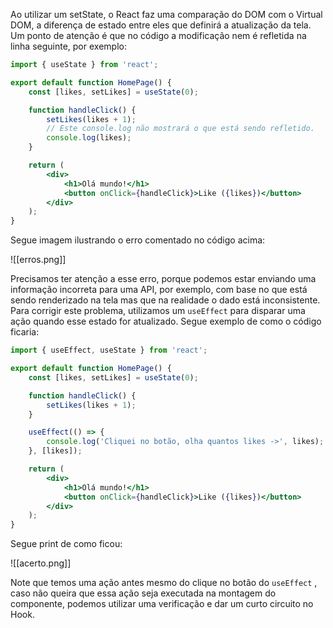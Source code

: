 Ao utilizar um setState, o React faz uma comparação do DOM com o Virtual DOM, a diferença de estado entre eles que definirá a atualização da tela. Um ponto de atenção é que no código a modificação nem é refletida na linha seguinte, por exemplo:

```jsx
import { useState } from 'react';

export default function HomePage() {
	const [likes, setLikes] = useState(0);

	function handleClick() {
		setLikes(likes + 1);
		// Este console.log não mostrará o que está sendo refletido.
		console.log(likes);
	}

	return (
	    <div>
			<h1>Olá mundo!</h1>
			<button onClick={handleClick}>Like ({likes})</button>
	    </div>
	);
}
```

Segue imagem ilustrando o erro comentado no código acima:

![[erros.png]]

Precisamos ter atenção a esse erro, porque podemos estar enviando uma informação incorreta para uma API, por exemplo, com base no que está sendo renderizado na tela mas que na realidade o dado está inconsistente. Para corrigir este problema, utilizamos um `useEffect` para disparar uma ação quando esse estado for atualizado. Segue exemplo de como o código ficaria:

```jsx
import { useEffect, useState } from 'react';

export default function HomePage() {
	const [likes, setLikes] = useState(0);

	function handleClick() {
		setLikes(likes + 1);
	}

	useEffect(() => {
		console.log('Cliquei no botão, olha quantos likes ->', likes);
	}, [likes]);

	return (
		<div>
			<h1>Olá mundo!</h1>
			<button onClick={handleClick}>Like ({likes})</button>
		</div>
	);
}
```

Segue print de como ficou:

![[acerto.png]]

Note que temos uma ação antes mesmo do clique no botão do `useEffect` , caso não queira que essa ação seja executada na montagem do componente, podemos utilizar uma verificação e dar um curto circuito no Hook.